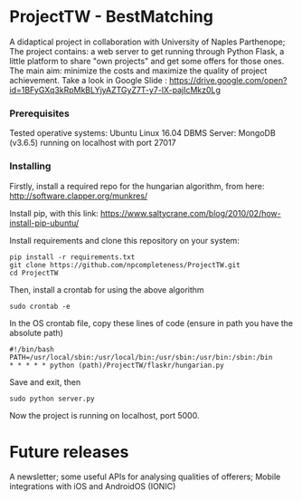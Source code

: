 # ProjectTW - BestMatching

A didaptical project in collaboration with University of Naples Parthenope; 
The project contains: a web server to get running through Python Flask, a little platform to share "own projects" and get some offers for those ones. The main aim: minimize the costs and maximize the quality of project achievement.
Take a look in Google Slide : https://drive.google.com/open?id=1BFyGXq3kRpMkBLYjyAZTGyZ7T-y7-lX-pajIcMkz0Lg

### Prerequisites

Tested operative systems: Ubuntu Linux 16.04
DBMS Server: MongoDB (v3.6.5) running on localhost with port 27017

### Installing

Firstly, install a required repo for the hungarian algorithm, from here:
http://software.clapper.org/munkres/

Install pip, with this link:
https://www.saltycrane.com/blog/2010/02/how-install-pip-ubuntu/

Install requirements and clone this repository on your system:

```
pip install -r requirements.txt
git clone https://github.com/npcompleteness/ProjectTW.git
cd ProjectTW
```

Then, install a crontab for using the above algorithm

```
sudo crontab -e
```

In the OS crontab file, copy these lines of code (ensure in path you have the absolute path)

```
#!/bin/bash
PATH=/usr/local/sbin:/usr/local/bin:/usr/sbin:/usr/bin:/sbin:/bin
* * * * * python (path)/ProjectTW/flaskr/hungarian.py
```

Save and exit, then 

```
sudo python server.py
```
Now the project is running on localhost, port 5000.

# Future releases

A newsletter; some useful APIs for analysing qualities of offerers; Mobile integrations with iOS and AndroidOS (IONIC)
